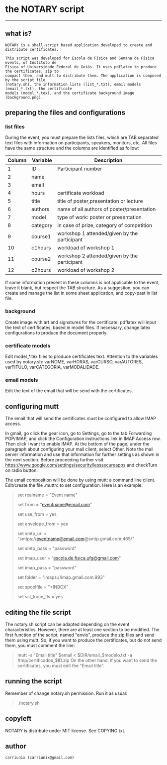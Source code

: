 # the NOTARY script
-----

## what is?
    NOTARY is a shell-script based application developed to create and distribute certificates.

    This script was developed for Escola de Física and Semana da Física events, of Instituto de 
    Física of Universidade Federal de Goiás. It uses pdflatex to produce the certificates, zip to
    compact them, and mutt to distribute them. The application is composed by the script file 
    (notary.sh), the information lists (list_*.txt), email models (email_*.txt), the certificate
    models (model_*.tex), and the certificate background image (background.png).

## preparing the files and configurations

### list files
During the event, you must prepare the lists files, which are TAB separated text files with 
information on participants, speakers, monitors, etc. All files have the same structure and the 
columns are identified as follow:
  
  |Column|Variable|Description|
  |---|---|---|
  |1|ID|Participant number| 
  |2|name|
  |3|email|
  |4|hours|certificate workload|
  |5|title|title of poster,presentation or lecture|
  |6|authors|name of all authors of poster/presentation|
  |7|model|type of work: poster or presentation|
  |8|category|in case of prize, category of competition|
  |9|course1|workshop 1 attended/given by the participant|
  |10|c1hours|workload of workshop 1|
  |11|course2|workshop 2 attended/given by the participant|
  |12|c2hours|workload of workshop 2|


If some information present in these columns is not applicable to the event, leave it blank, but 
respect the TAB structure. As a suggestion, you can create and manage the list in some sheet 
application, and copy-past in list file.
    
### background
Create image with art and signatures for the certificate. pdflatex will input the text of 
certificates, based in model files. If necessary, change latex configurations to produce the 
document properly.
  
### certificate models
Edit model_*.tex files to produce certificates text. Attention to the variables used by 
notary.sh: varNOME, varHORAS, varCURSO, varAUTORES, varTITULO, varCATEGORIA, varMODALIDADE.
  
### email models
Edit the text of the email that will be send with the certificates.

## configuring mutt
The email that will send the certificates must be configured to allow IMAP access.
  
In gmail, go click the gear icon, go to Settings, go to the tab Forwarding POP/IMAP, and click the 
Configuration instructions link in IMAP Access row. Then click I want to enable IMAP. At the bottom 
of the page, under the paragraph about configuring your mail client, select Other. Note the mail 
server information and use that information for further settings as shown in the next section. 
Before proceeding further visit https://www.google.com/settings/security/lesssecureapps and 
checkTurn on radio button.
  
The email composition will be done by using mutt: a command line client. Edit/create the file 
.muttrc to set configuration. Here is an example:
   > set realname = "Event name"
   > 
   > set from = "eventname@email.com"
   > 
   > set use_from = yes
   > 
   > set envelope_from = yes
   > 
   > set smtp_url = "smtps://eventname@email.com@smtp.gmail.com:465/"
   > 
   > set smtp_pass = "password"
   > 
   > set imap_user = "escola.de.fisica.ufg@gmail.com"
   > 
   > set imap_pass = "password"
   > 
   > set folder = "imaps://imap.gmail.com:993"
   > 
   > set spoolfile = "+INBOX"
   > 
   > set ssl_force_tls = yes
 
## editing the file script
The notary.sh script can be adapted depending on the event characteristics. However, there are at
least one section to be modified. The first function of the script, named "envio", produce the zip
files and send them using mutt. So, if you want to produce the certificates, but do not send them,
you must comment the line:
   > mutt -s "Email title" $email < $DIR/email_$modelo.txt -a /tmp/certificados_$ID.zip
On the other hand, if you want to send the certificates, you must edit the "Email title".
  
## running the script
Remember of change notary.sh permission. Run it as usual:
   > ./notary.sh

## copyleft
   NOTARY is distribute under MIT license. See COPYING.txt.

## author
    carriunix (carriunix@gmail.com)

